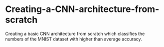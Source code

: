 # Creating-a-CNN-architecture-from-scratch
Creating a basic CNN architecture from scratch which classifies the numbers of the MNIST dataset with higher than average accuracy.
